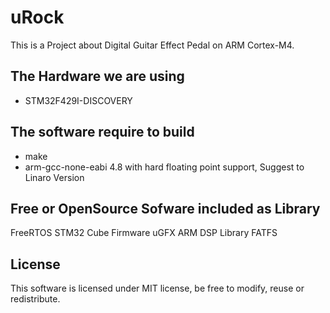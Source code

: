 uRock
=====

This is a Project about Digital Guitar Effect Pedal on ARM Cortex-M4.

The Hardware we are using
-------------------------

- STM32F429I-DISCOVERY


The software require to build
-----------------------------

* make
* arm-gcc-none-eabi 4.8 with hard floating point support, Suggest to Linaro Version


Free or OpenSource Sofware included as Library
----------------------------------------------
FreeRTOS
STM32 Cube Firmware
uGFX
ARM DSP Library
FATFS

License
-------

This software is licensed under MIT license, be free to modify, reuse or redistribute.
